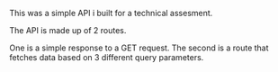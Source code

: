 This was a simple API i built for a technical assesment.

The API is made up of 2 routes.

One is a simple response to a GET request.
The second is a route that fetches data based on 3 different query parameters.
